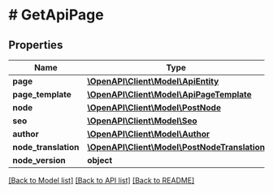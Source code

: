 # # GetApiPage

## Properties

Name | Type | Description | Notes
------------ | ------------- | ------------- | -------------
**page** | [**\OpenAPI\Client\Model\ApiEntity**](ApiEntity.md) |  | [optional]
**page_template** | [**\OpenAPI\Client\Model\ApiPageTemplate**](ApiPageTemplate.md) |  | [optional]
**node** | [**\OpenAPI\Client\Model\PostNode**](PostNode.md) |  | [optional]
**seo** | [**\OpenAPI\Client\Model\Seo**](Seo.md) |  | [optional]
**author** | [**\OpenAPI\Client\Model\Author**](Author.md) |  | [optional]
**node_translation** | [**\OpenAPI\Client\Model\PostNodeTranslation**](PostNodeTranslation.md) |  | [optional]
**node_version** | **object** |  | [optional]

[[Back to Model list]](../../README.md#models) [[Back to API list]](../../README.md#endpoints) [[Back to README]](../../README.md)
